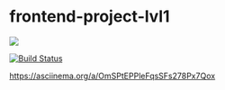 # frontend-project-lvl1
<a href="https://codeclimate.com/github/Alexey609/frontend-project-lvl1"/><img src="https://api.codeclimate.com/v1/badges/a99a88d28ad37a79dbf6/maintainability" /></a>

[![Build Status](https://travis-ci.org/Alexey609/frontend-project-lvl1.svg?branch=master)](https://travis-ci.org/Alexey609/frontend-project-lvl1)

https://asciinema.org/a/OmSPtEPPleFqsSFs278Px7Qox



